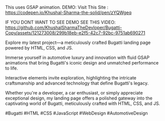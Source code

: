 This uses GSAP animation.
DEMO: Visit This Site : https://codepen.io/Khushal-Sharma-the-solid/pen/zYQWgeq


IF YOU DONT WANT TO SEE DEMO SEE THIS VIDEO:
https://github.com/KhushalSharmaTheDevloper/Bugatti-Copy/assets/121273008/299b18eb-e2f5-42c7-92bc-9751ab690271

Explore my latest project—a meticulously crafted Bugatti landing page powered by HTML, CSS, and JS.

Immerse yourself in automotive luxury and innovation with fluid GSAP animations that bring Bugatti's iconic design and unmatched performance to life.

Interactive elements invite exploration, highlighting the intricate craftsmanship and advanced technology that define Bugatti's legacy.

Whether you're a developer, a car enthusiast, or simply appreciate exceptional design, my landing page offers a polished gateway into the captivating world of Bugatti, meticulously crafted with HTML, CSS, and JS.

#Bugatti #HTML #CSS #JavaScript #WebDesign #AutomotiveDesign













